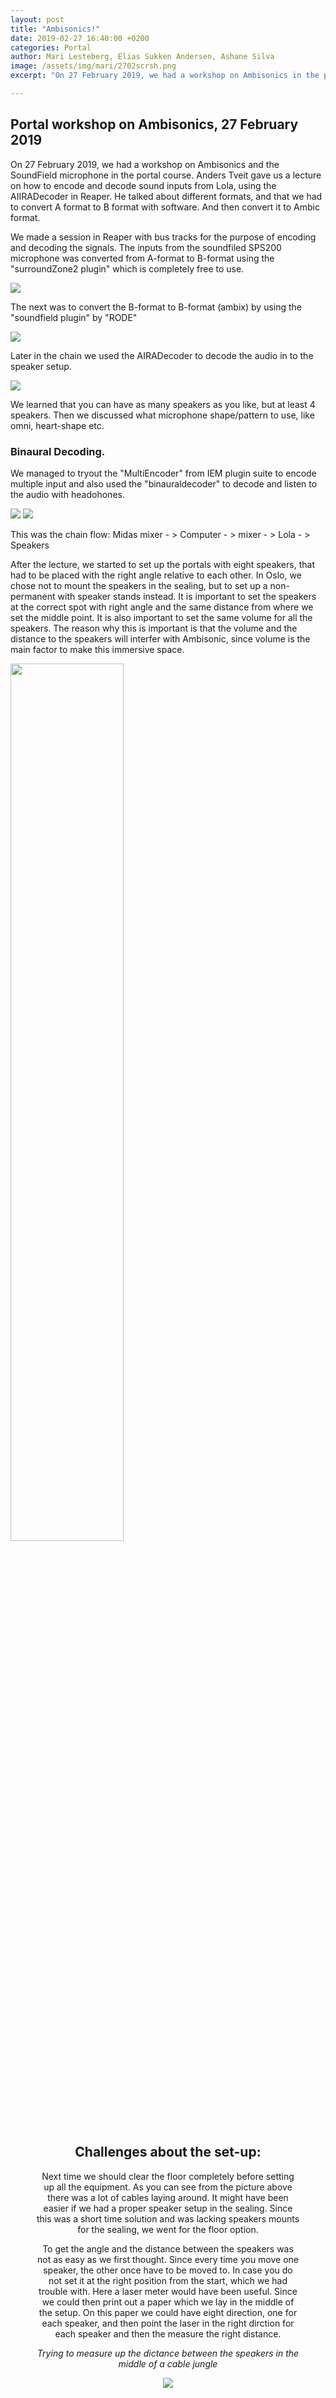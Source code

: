 ```yaml
---
layout: post
title: "Ambisonics!"
date: 2019-02-27 16:40:00 +0200
categories: Portal
author: Mari Lesteberg, Elias Sukken Andersen, Ashane Silva
image: /assets/img/mari/2702scrsh.png
excerpt: "On 27 February 2019, we had a workshop on Ambisonics in the portal course. Anders Tveit gave us a lecture on how to encode and decode sound inputs from Lola, using the AIIRADecoder in Reaper."

---
```


## Portal workshop on Ambisonics, 27 February 2019

On 27 February 2019, we had a workshop on Ambisonics and the SoundField microphone in the portal course. Anders Tveit gave us a lecture on how to encode and decode sound inputs from Lola, using the AIIRADecoder in Reaper. He talked about different formats, and that we had to convert A format to B format with software. And then convert it to Ambic format.

We made a session in Reaper with bus tracks for the purpose of encoding and decoding the signals.  The inputs from the soundfiled SPS200 microphone was converted from A-format to B-format using the "surroundZone2 plugin" which is completely free to use.  


<img src="/assets/img/sourrondzoneB.png" />


The next was to convert the B-format to B-format (ambix) by using the "soundfield plugin" by "RODE"

<img src="/assets/img/rode.PNG" />

Later in the chain we used the AIRADecoder to decode the audio in to the speaker setup. 

<img src="/assets/img/mari/2702scrsh.png" />

We learned that you can have as many speakers as you like, but at least 4 speakers. Then we discussed what microphone shape/pattern to use, like omni, heart-shape etc.

### Binaural Decoding.

We managed to tryout the "MultiEncoder" from IEM plugin suite to encode multiple input and also used the "binauraldecoder" to decode and listen to the audio with headohones.


<img src="/assets/img/multiencoderIEM.PNG" />


<img src="/assets/img/Binural.PNG" />



This was the chain flow: Midas mixer - > Computer - > mixer - > Lola - > Speakers

After the lecture, we started to set up the portals with eight speakers, that had to be placed with the right angle relative to each other. In Oslo, we chose not to mount the speakers in the sealing, but to set up a non-permanent with speaker stands instead. It is important to set the speakers at the correct spot with right angle and the same distance from where we set the middle point. It is also important to set the same volume for all the speakers. The reason why this is important is that the volume and the distance to the speakers will interfer with Ambisonic, since volume is the main factor to make this immersive space. 

<img src="/assets/img/speakersetup_portalAmbisonic.jpg" width=60% />
<figure align="center">



## Challenges about the set-up:

Next time we should clear the floor completely before setting up all the equipment. As you can see from the picture above there was a lot of cables laying around. It might have been easier if we had a proper speaker setup in the sealing. Since this was a short time solution and was lacking speakers mounts for the sealing, we went for the floor option.

To get the angle and the distance between the speakers was not as easy as we first thought. Since every time you move one speaker, the other once have to be moved to. In case you do not set it at the right position from the start, which we had trouble with. Here a laser meter would have been useful. Since we could then print out a paper which we lay in the middle of the setup. On this paper we could have eight direction, one for each speaker, and then point the laser in the right dirction for each speaker and then the measure the right distance.  



_Trying to measure up the dictance between the speakers in the middle of a cable jungle_

<img src="/assets/img/mari/27feb2.jpg" />
